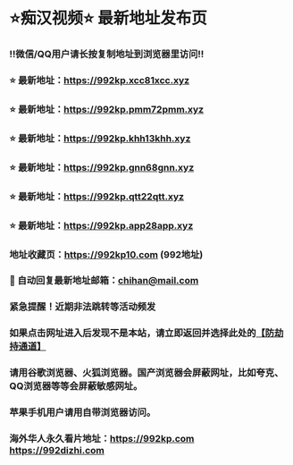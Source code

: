# ⭐️痴汉视频⭐️ 最新地址发布页

### ‼️微信/QQ用户请长按复制地址到浏览器里访问‼️

### ⭐️ 最新地址：https://992kp.xcc81xcc.xyz

### ⭐️ 最新地址：https://992kp.pmm72pmm.xyz

### ⭐️ 最新地址：https://992kp.khh13khh.xyz

### ⭐️ 最新地址：https://992kp.gnn68gnn.xyz

### ⭐️ 最新地址：https://992kp.qtt22qtt.xyz

### ⭐️ 最新地址：https://992kp.app28app.xyz



### 地址收藏页：https://992kp10.com (992地址)
### 📧 自动回复最新地址邮箱：chihan@mail.com
### 紧急提醒！近期非法跳转等活动频发
### 如果点击网址进入后发现不是本站，请立即返回并选择此处的[【防劫持通道】](https://23.224.130.222:7583)
### 请用谷歌浏览器、火狐浏览器。国产浏览器会屏蔽网址，比如夸克、QQ浏览器等等会屏蔽敏感网址。
### 苹果手机用户请用自带浏览器访问。
### 海外华人永久看片地址：https://992kp.com  https://992dizhi.com
